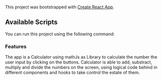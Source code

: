 This project was bootstrapped with [Create React App](https://github.com/facebook/create-react-app).

## Available Scripts

You can run this project using the following command: 

### Features
The app is a Calculator using mathJs as Library to calculate the number the user input by clicking on the buttons. 
Calculator is able to add, substract, multiply and divide the numbers on the screen, using logical code behind in different components and hooks to take control the estate of them. 
